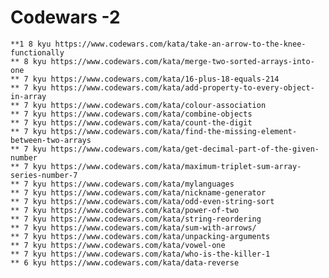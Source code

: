 # Codewars -2

    **1 8 kyu https://www.codewars.com/kata/take-an-arrow-to-the-knee-functionally
    ** 8 kyu https://www.codewars.com/kata/merge-two-sorted-arrays-into-one
    ** 7 kyu https://www.codewars.com/kata/16-plus-18-equals-214
    ** 7 kyu https://www.codewars.com/kata/add-property-to-every-object-in-array
    ** 7 kyu https://www.codewars.com/kata/colour-association
    ** 7 kyu https://www.codewars.com/kata/combine-objects
    ** 7 kyu https://www.codewars.com/kata/count-the-digit
    ** 7 kyu https://www.codewars.com/kata/find-the-missing-element-between-two-arrays
    ** 7 kyu https://www.codewars.com/kata/get-decimal-part-of-the-given-number
    ** 7 kyu https://www.codewars.com/kata/maximum-triplet-sum-array-series-number-7
    ** 7 kyu https://www.codewars.com/kata/mylanguages
    ** 7 kyu https://www.codewars.com/kata/nickname-generator
    ** 7 kyu https://www.codewars.com/kata/odd-even-string-sort
    ** 7 kyu https://www.codewars.com/kata/power-of-two
    ** 7 kyu https://www.codewars.com/kata/string-reordering
    ** 7 kyu https://www.codewars.com/kata/sum-with-arrows/
    ** 7 kyu https://www.codewars.com/kata/unpacking-arguments
    ** 7 kyu https://www.codewars.com/kata/vowel-one
    ** 7 kyu https://www.codewars.com/kata/who-is-the-killer-1
    ** 6 kyu https://www.codewars.com/kata/data-reverse
